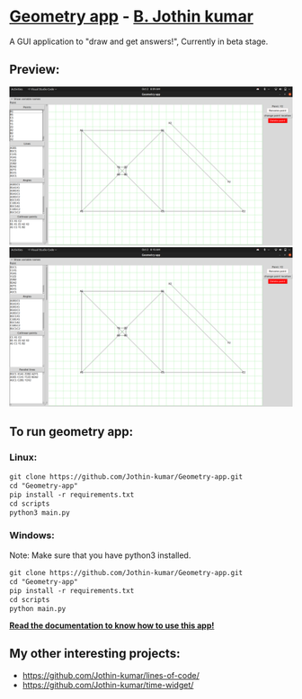 # [Geometry app](https://jothin-kumar.github.io/Geometry-app/) - [B. Jothin kumar](https://jothin-kumar.github.io/)

A GUI application to "draw and get answers!", Currently in beta stage.
## Preview:
![Screenshot of geometry app](https://raw.githubusercontent.com/Jothin-kumar/Geometry-app/master/geometry%20app-1.png)
![Screenshot of geometry app](https://raw.githubusercontent.com/Jothin-kumar/Geometry-app/master/geometry%20app-2.png)

## To run geometry app:
### Linux:
```
git clone https://github.com/Jothin-kumar/Geometry-app.git
cd "Geometry-app"
pip install -r requirements.txt
cd scripts
python3 main.py
```
### Windows:
Note: Make sure that you have python3 installed.
```
git clone https://github.com/Jothin-kumar/Geometry-app.git
cd "Geometry-app"
pip install -r requirements.txt
cd scripts
python main.py
```
**[Read the documentation to know how to use this app!](http://geometry-app.rtfd.io/)**

## My other interesting projects:
 - https://github.com/Jothin-kumar/lines-of-code/
 - https://github.com/Jothin-kumar/time-widget/
